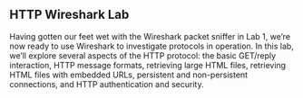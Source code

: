 ## HTTP Wireshark Lab

Having gotten our feet wet with the Wireshark packet sniffer in Lab 1, we’re now ready to use Wireshark to investigate protocols in operation. In this lab, we’ll explore several aspects of the HTTP protocol: the basic GET/reply interaction, HTTP message formats, retrieving large HTML files, retrieving HTML files with embedded URLs, persistent and non-persistent connections, and HTTP authentication and security.
